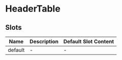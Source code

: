 # HeaderTable

## Slots

<!-- @vuese:HeaderTable:slots:start -->
|Name|Description|Default Slot Content|
|---|---|---|
|default|-|-|

<!-- @vuese:HeaderTable:slots:end -->

